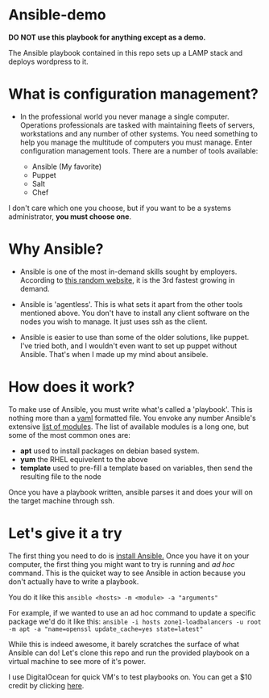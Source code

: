 # Ansible-demo

**DO NOT use this playbook for anything except as a demo.**

The Ansible playbook contained in this repo sets up a LAMP stack and deploys wordpress to it. 

# What is configuration management?

- In the professional world you never manage a single computer. Operations professionals are tasked with maintaining fleets of servers, workstations and
any number of other systems. You need something to help you manage the multitude of computers you must manage. Enter configuration management tools. 
There are a number of tools available:
	
	- Ansible (My favorite)
	- Puppet
	- Salt
	- Chef

I don't care which one you choose, but if you want to be a systems administrator, **you must choose one**.

# Why Ansible?

- Ansible is one of the most in-demand skills sought by employers.
According to [this random website](http://media.dice.com/report/april-2015-fastest-trending-skills/), it is the 3rd fastest growing in demand. 

- Ansible is 'agentless'. This is what sets it apart from the other tools mentioned above. You don't have to install any client software on the nodes
you wish to manage. It just uses ssh as the client. 

- Ansible is easier to use than some of the older solutions, like puppet. I've tried both, and I wouldn't even want to set up puppet without Ansible.
That's when I made up my mind about ansibele. 

# How does it work?

To make use of Ansible, you must write what's called a 'playbook'. This is nothing more than a [yaml](http://docs.ansible.com/YAMLSyntax.html) formatted file. 
You envoke any number Ansible's extensive [list of modules](http://docs.ansible.com/modules_by_category.html). 
The list of available modules is a long one, but some of the most common ones are:

- __apt__ used to install packages on debian based system.
- __yum__ the RHEL equivelent to the above
- __template__ used to pre-fill a template based on variables, then send the resulting file to the node

Once you have a playbook written, ansible parses it and does your will on the target machine through ssh.

# Let's give it a try

The first thing you need to do is [install Ansible.](http://docs.ansible.com/intro_installation.html)
Once you have it on your computer, the first thing you might want to try is running and _ad hoc_ command. 
This is the quicket way to see Ansible in action because you don't actually have to write a playbook. 

You do it like this `ansible <hosts> -m <module> -a "arguments"`

For example, if we wanted to use an ad hoc command to update a specific package we'd do it like this:
`ansible -i hosts zone1-loadbalancers -u root -m apt -a "name=openssl update_cache=yes state=latest"`

While this is indeed awesome, it barely scratches the surface of what Ansible can do! Let's clone this repo and run the provided playbook on a virtual machine to see more of it's power. 

I use DigitalOcean for quick VM's to test playbooks on. You can get a $10 credit by clicking [here](https://www.digitalocean.com/?refcode=2b1b2cf6c56b).
